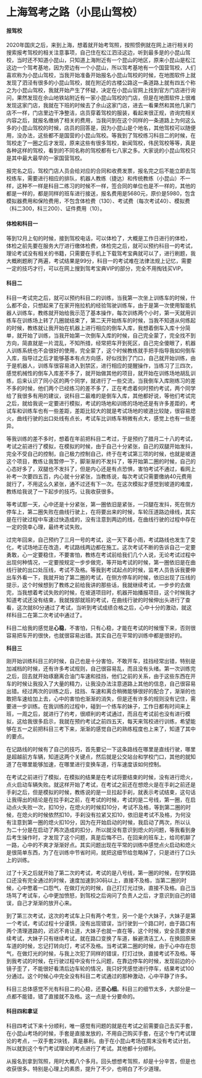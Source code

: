 # 上海驾考之路（小昆山驾校）

#### 报驾校

2020年国庆之后，来到上海，想着就开始考驾照，按照惯例就在网上进行相关的搜索报考驾校的相关注意事项，自己住在松江泗泾这边，听到最多是的小昆山驾校，当时还不知道小昆山，只知道上海附近有一个昆山的地区，原来小昆山是松江这边一个驾考基地，因为旁边有一个小昆山，所以驾考基地有一个国营驾校，人们喜欢称为小昆山驾校，当我开始准备开始报名小昆山驾校的时候，在地图软件上就发现了泗泾有很多的小昆山驾校，就在附近的古楼公路这一条道路上就有四五个称之为小昆山驾校，我就开始产生了怀疑，决定在小昆山官网上找到官方门店进行询问，果然发现在佘山地铁站附近有一家小昆山驾校的门店，但是在地图软件上很难发现这家门店，我就在下班的时候去了佘山这家门店，进去一看果然和其他几家门店不一样，门店里边干净整洁，店员穿着驾校的服装，看起来很正规，咨询完相关内容之后，就报名缴纳了相关的费用，当我问到在这个同样的一条道路上为何这么多的小昆山驾校的时候，店员的回答是，因为小昆山是个地名，其他驾校可以随便用，没办法，这些都不是国营的小昆山驾校。等我到了驾校练习科目二的时候，在驾校走了一圈之后才发现，原来这些有很多驾校，新闻驾校，伟民驾校等等，真是各种这样的驾校，看到的不同名称的驾校都有七八家之多。大家说的小昆山驾校只是其中最大最早的一家国营驾校。

报完名之后，驾校门店人员会给对应的合同和收费发票，报名完之后不能立即去驾校练车，需要进行相应的排队，机器人教练（捷达）和传统教练（小昆山）不一样，这种不一样是科目二练习的时候不一样，签合同的单位也是不一样的，其他的都是一样的，都是同样的班车进行接送，报名费用是5680元，原价是5980，包含模拟器费用和保险费用，不包含体检费（130）、考试费（每次考试40）、模拟费（科二300，科三200）、证件费用（10）。

#### 体检和科目一

等到12月上旬的时候，接到驾校电话，可以体检了，大概是工作日进行的体检，体检之前先要在服务大厅进行缴体检费，体检完之后，就可以预约科目一的考试，理论考试没有相关的书籍，只需要在手机上下载驾考宝典就可以了，进行刷题，我大概刷题刷了两遍，考试结果是99分，科目一的考试难在法律法规上记忆，需要一定的技巧才行，可以在网上搜到驾考宝典VIP的部分，完全不用掏钱买VIP。

#### 科目二

科目一考试完之后，就可以预约科目二的训练，当我第一次坐上训练车的时候，什么都不会，只想起来了在家开拖拉机的经验驾驶训练车，由于是第一次使用智能机器人训练车，教练就开始给我示范了基本操作，每次训练两个小时，第一天就用训练车在训练场上转了几圈就结束了，第二天开始练车的时候，当我不知道从何练起的时候，教练就让我开始在机器上进行相应的倒车入库，我想着倒车入库十分简单，就开始了训练，当我开始第一次倒车入库的时候，自己完全蒙了，完全找不到方向，简直就是一片混乱，不知所措，经常把车开到死区，自己完全傻眼了，机器人训练系统也不会很好的使用，完全蒙了，这个时候教练就手把手指导我如何倒车入库，指导过之后才能够基本有点方向感，好似找到了门口，自己就开始训练，由于是机器人，训练车很容易进入到禁区，进行相应的提醒操作，当练习了三四次，感觉机械性的倒车入库差不多了，就开始做其他的项目，就开始在训练场地胡乱训练，后来认识了同小区的两个同学，就进行了一些交流，当我倒车入库刚练习的差不多的时候，他们两个已经练习的差不多了，正在考虑着何时预约考试，两个同学给了我很多有用的建议，说科目二最难的是倒车入库，其他都好说，等他们考试完之后，就给我说一定要进行模拟，考试的场地和训练的场地还是有许多差距的，考试车和训练车也有一些差距，差距比较大的就是考试场地的坡道比较陡，很容易熄火，曲线行驶的出口处线有点长，考试车比训练车稍微有点大，感觉上也有一些差异。

等我训练的差不多时，想着在年前把科目二考过，于是预约了腊月二十八的考试，考试之前进行了模拟，在模拟的时候，由于自己十分紧张，自己的双腿开始发抖，完全不受自己的控制，自己极力控制自己，终于在考试第三项的时候，也就是坡道这个项目，教练让我暂停一下，脚渐渐的不发抖了，等开始第二圈的时候，自己的心态好多了，双腿也不发抖了，但是内心还是有点恐惧，害怕考试不通过，看网上补考一次要四五百，内心就十分紧张，当教练说，每次考试只需要缴纳40元费用就行了，不用这么久紧张，通不过还有下一次。在这次模拟才感觉到坡道的难度，教练给我说了一下起步的技巧，让我收获很多。

等考试那一天，心中还是十分紧张，第一圈依旧是紧张，一只腿在发抖，死在侧方停车上，第二圈失败在曲线行驶上，在将要出来的时候，车轮压道路边缘线，其实是在行驶过程中车速过快造成的，没有注意到两边的线，在曲线行驶的过程中存在一定的侥幸心理，最终考试失败。

过完年回来，自己预约了三月一号的考试，这一天下着小雨，考试路线也发生了变化，考试场地正在改造，考试路线两边都在施工。这次考试不断的告诉自己一定要勇敢，心一定要稳住，不要害怕，教练在考试前给我们几个人说，无论考试过程中出现何种情况，一定要按规定一步步做完，等开始考试的时候，第一圈依旧是在曲线行驶的出口处压线，考试不及格。等我到考试起点的时候，监考人员告诉我要伸出车外看一下，我就开始了第二圈的考试，在侧方停车的时候，依旧出现了压线的提示，这个时候想到了教练之前给我讲的那些话，我就继续考试，一步步的去做完，当我想着考试失败的时候，在坡道项目时，机器开始播报项目，这个时候我才知道考试还没有结束，我就按部就班的考试，在曲线行驶的时候伸出头进行了查看，这次就80分通过了考试，当听到考试成绩合格之后，心中十分的激动，就这样科目二在第二次考试中通过了。

科目二给我的感觉是**心稳**，不害怕，只有心稳，才能在考试的时候慢下来，否则很容易把车开的很快，也就很容易出错。其实自己在平常的训练中都是很好的。

**科目三**

刚开始训练科目三的时候，自己也是十分害怕，不敢开车，挂挡经常出错，特别是加减档的时候，还有许多考试规则，自己很容易乱，而且没有头绪。第一次训练完之后，回去就开始琢磨离合油门车速和挂挡，他们之前的关系，由于这些东西在开车的时候让我投入了大量的精力，让我没办法注意道路上其他的信息，自己很容易出错。经过两次的训练之后，挂挡、车速和离合稍微能够很好的配合了，渐渐的也敢把车速给加上去，心中的害怕也渐渐的消失，但是还有许多的规则没有记住，需要进一步训练。在我训练的过程中，碰到一个练车的妹子，工作日都有时间来上班，一周之后，就进行了约考，很顺利的考试通过，而且在考试前也没有进行模拟，这给我很多启示，我就在预约考试之前四五天，每天来驾校进行训练，希望能够在五一之前把科目三考下来，渐渐的感觉自己的熟练程度也上来了，知道了其中的要点。

在记路线的时候有了自己的技巧，首先要记一下这条路线在哪里是直线行驶，哪里是超越前方车辆，知道这两个关键点，然后就是公交站台和学校门口，其他的就知道了在哪里能够加速，在哪里进行变换车道，行车速度该如何控制。

在考试之前进行了模拟，在模拟的结果是在考试将要结束的时候，没有进行熄火，点火启动车辆失败。就这样开始了考试，在考试之前还在想熄火是在手刹之前还是手刹之后，但是模拟的时候，教练说的是一旦拉起手刹，就表示考试结束，这句话让我得出的结论是在拉手刹之前，在考试的时候，考试的是二号线，第一圈，在启动点火失败一次，扣10分，在熄火的时候扣10分，考试不及格，等到第二圈的时候，在熄火的时候依然扣10，手刹没有拉紧又扣10，依旧是考试不及格，为何没有注意到第一圈的熄火扣10分，因为在开始启动的时候，我启动了两次，所以认为二十分是在启动了两次造成的扣分，所以就没有意识到熄火的问题，等我看到身后考生操作时，才发现了这个问题，真是后悔不已，在回来的班车上，给司机聊了一路，心中的不爽才渐渐好点。其实问题出现在平常的训练中感觉点火启动和熄火是很简单东西，为了在训练中节省时间，就把这细节给忽略掉了，只是进行了口头上的训练。

过了十天之后就开始了第二次的考试，考试的是八号线，第一圈的时候，在学校路口还没有完全通过的时候，速度加速到30码以上，直接不及格，当第二圈的时候，心中憋着一口怨气，在做灯光的时候，自己打灯光过快，直接不及格。自己当场骂了考试车，心中更加愤怒，到驾校之后询问了负责人之后，才意识到自己的错误，自己才渐渐的放开心来。

到了第三次考试，这次的考试车上只有两个考生，另一个是个大妹子，大妹子是第一个考试，考试过程十分谨慎，没有出现错误，当行驶到一个路口时，由于路口有两个清理道路的，迟迟不肯让道，大妹子也就一直在等，这个时候，安全员要求继续考试，大妹子只有继续考试，就在路口变换了车道，躲避清洁工人，在换回原来车道的时候，忘记打转向灯，考试不及格。当考试第二圈的时候，由于心中存在怨气，在做灯光的时候，与我上次犯了同样的错误，打灯过快，直接考试不及格。等到我考试的时候，在行驶过程中没有什么问题，在靠边停车的时候，发现前边的小镜子歪了，不能很好看清后边车轮的情况，我只好凭感觉进行停车，结果考试100分通过。这个时候心中完全没有科目二考试通过的那种激动，心中平静了许多。

科目三总体感觉不光有科目二的心稳，还要**心细**。科目三的细节太多，大部分是一点都不能错，错了直接就不及格。这一点是十分要命的。

#### 科目四和拿证

科目四考试下来十分顺利，唯一感觉有问题的就是在考试之前需要自己去买手套，在小昆山考场的时候，手套是直接发放的，不用自己购买手套，在这个专门考试理论的考点，一双手套2块钱，真是暴利。由于在小昆山考场在周末没有考试计划，所以就到这个专门考试理论的考点进行了考试。其他都十分顺利。

从报名到拿到驾照，用时大概八个多月。回头想想考驾照，却是十分辛苦，但是也收获很多。特别是心理上的素质，提升了不少，也明白了不少道理。




